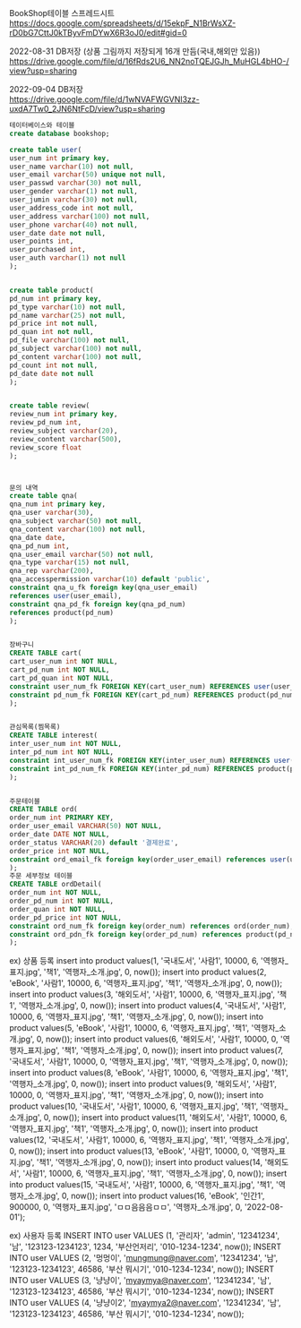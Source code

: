 BookShop테이블 스프레드시트  
https://docs.google.com/spreadsheets/d/15ekpF_N1BrWsXZ-rD0bG7CttJ0kTByvFmDYwX6R3oJ0/edit#gid=0  


2022-08-31 DB저장 (상품 그림까지 저장되게 16개 만듬(국내,해외만 있음))  
https://drive.google.com/file/d/16fRds2U6_NN2noTQEJGJh_MuHGL4bHO-/view?usp=sharing  


2022-09-04 DB저장  
https://drive.google.com/file/d/1wNVAFWGVNI3zz-uxdA7Tw0_2JN6NtFcD/view?usp=sharing

```SQL
테이터베이스와 테이블
create database bookshop;

create table user(
user_num int primary key,
user_name varchar(10) not null,
user_email varchar(50) unique not null,
user_passwd varchar(30) not null,
user_gender varchar(1) not null,
user_jumin varchar(30) not null,
user_address_code int not null,
user_address varchar(100) not null,
user_phone varchar(40) not null,
user_date date not null,
user_points int,
user_purchased int,
user_auth varchar(1) not null
);


create table product(
pd_num int primary key,
pd_type varchar(10) not null,
pd_name varchar(25) not null,
pd_price int not null,
pd_quan int not null,
pd_file varchar(100) not null,
pd_subject varchar(100) not null,
pd_content varchar(100) not null,
pd_count int not null,
pd_date date not null
);


create table review(
review_num int primary key,
review_pd_num int,
review_subject varchar(20),
review_content varchar(500),
review_score float
);



문의 내역
create table qna(
qna_num int primary key,
qna_user varchar(30),
qna_subject varchar(50) not null,
qna_content varchar(100) not null,
qna_date date,
qna_pd_num int,
qna_user_email varchar(50) not null,
qna_type varchar(15) not null,
qna_rep varchar(200),
qna_accesspermission varchar(10) default 'public',
constraint qna_u_fk foreign key(qna_user_email)
references user(user_email),
constraint qna_pd_fk foreign key(qna_pd_num)
references product(pd_num)
);


장바구니  
CREATE TABLE cart(
cart_user_num int NOT NULL,
cart_pd_num int NOT NULL,
cart_pd_quan int NOT NULL,
constraint user_num_fk FOREIGN KEY(cart_user_num) REFERENCES user(user_num),
constraint pd_num_fk FOREIGN KEY(cart_pd_num) REFERENCES product(pd_num)
);


관심목록(찜목록)
CREATE TABLE interest(
inter_user_num int NOT NULL,
inter_pd_num int NOT NULL,
constraint int_user_num_fk FOREIGN KEY(inter_user_num) REFERENCES user(user_num),
constraint int_pd_num_fk FOREIGN KEY(inter_pd_num) REFERENCES product(pd_num)
);


주문테이블
CREATE TABLE ord(
order_num int PRIMARY KEY,
order_user_email VARCHAR(50) NOT NULL,
order_date DATE NOT NULL,
order_status VARCHAR(20) default '결제완료',
order_price int NOT NULL,
constraint ord_email_fk foreign key(order_user_email) references user(user_email)
);
주문 세부정보 테이블
CREATE TABLE ordDetail(
order_num int NOT NULL,
order_pd_num int NOT NULL,
order_quan int NOT NULL,
order_pd_price int NOT NULL,
constraint ord_num_fk foreign key(order_num) references ord(order_num),
constraint ord_pdn_fk foreign key(order_pd_num) references product(pd_num)
);
```


ex) 상품 등록
insert into product values(1, '국내도서', '사람1', 10000, 6, '역행자_표지.jpg', '책1', '역행자_소개.jpg', 0, now());
insert into product values(2, 'eBook', '사람1', 10000, 6, '역행자_표지.jpg', '책1', '역행자_소개.jpg', 0, now());
insert into product values(3, '해외도서', '사람1', 10000, 6, '역행자_표지.jpg', '책1', '역행자_소개.jpg', 0, now());
insert into product values(4, '국내도서', '사람1', 10000, 6, '역행자_표지.jpg', '책1', '역행자_소개.jpg', 0, now());
insert into product values(5, 'eBook', '사람1', 10000, 6, '역행자_표지.jpg', '책1', '역행자_소개.jpg', 0, now());
insert into product values(6, '해외도서', '사람1', 10000, 0, '역행자_표지.jpg', '책1', '역행자_소개.jpg', 0, now());
insert into product values(7, '국내도서', '사람1', 10000, 0, '역행자_표지.jpg', '책1', '역행자_소개.jpg', 0, now());
insert into product values(8, 'eBook', '사람1', 10000, 6, '역행자_표지.jpg', '책1', '역행자_소개.jpg', 0, now());
insert into product values(9, '해외도서', '사람1', 10000, 0, '역행자_표지.jpg', '책1', '역행자_소개.jpg', 0, now());
insert into product values(10, '국내도서', '사람1', 10000, 6, '역행자_표지.jpg', '책1', '역행자_소개.jpg', 0, now());
insert into product values(11, '해외도서', '사람1', 10000, 6, '역행자_표지.jpg', '책1', '역행자_소개.jpg', 0, now());
insert into product values(12, '국내도서', '사람1', 10000, 6, '역행자_표지.jpg', '책1', '역행자_소개.jpg', 0, now());
insert into product values(13, 'eBook', '사람1', 10000, 0, '역행자_표지.jpg', '책1', '역행자_소개.jpg', 0, now());
insert into product values(14, '해외도서', '사람1', 10000, 6, '역행자_표지.jpg', '책1', '역행자_소개.jpg', 0, now());
insert into product values(15, '국내도서', '사람1', 10000, 6, '역행자_표지.jpg', '책1', '역행자_소개.jpg', 0, now());
insert into product values(16, 'eBook', '인간1', 900000, 0, '역행자_표지.jpg', 'ㅁㅁ음음음ㅁㅁ', '역행자_소개.jpg', 0, '2022-08-01');

ex) 사용자 등록
INSERT INTO user VALUES (1, '관리자', 'admin', '12341234', '남', '123123-1234123', 1234, '부산언저리', '010-1234-1234', now());
INSERT INTO user VALUES (2, '멍멍이', 'mungmung@naver.com', '12341234', '남', '123123-1234123', 46586, '부산 뭐시기', '010-1234-1234', now());
INSERT INTO user VALUES (3, '냥냥이', 'myaymya@naver.com', '12341234', '남', '123123-1234123', 46586, '부산 뭐시기', '010-1234-1234', now());
INSERT INTO user VALUES (4, '냥냥이2', 'myaymya2@naver.com', '12341234', '남', '123123-1234123', 46586, '부산 뭐시기', '010-1234-1234',  now());



